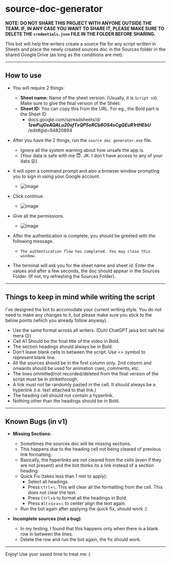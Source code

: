 # source-doc-generator

**NOTE: DO NOT SHARE THIS PROJECT WITH ANYONE OUTSIDE THE TEAM. IF, IN ANY CASE YOU WANT TO SHARE IT, PLEASE MAKE SURE TO DELETE THE `credentials.json` FILE IN THE FOLDER BEFORE SHARING.**

This bot will help the writers create a source file for any script written in Sheets and place the newly created sources doc in the Sources folder in the shared Google Drive (as long as the conditions are met).

___

## How to use
* You will require 2 things:
  * **Sheet name:** Name of the sheet version. (Usually, it is `Script vX`). Make sure to give the final version of the Sheet.
  * **Sheet ID:** You can copy this from the URL. For eg., the Bold part is the Sheet ID
    * docs.google.com/spreadsheets/d/ _**1zwPujGeAQALu20sfTxQP5oRCb8OS4sCgQEuR1rtHEbU**_ /edit#gid=94820894
  
* After you have the 2 things, run the `source doc generator.exe` file.
  * Ignore all the system warning about how unsafe the app is.
  * (Your data is safe with me 😇. JK. I don't have access to any of your data 😝).
* It will open a command prompt and also a browser window prompting you to sign in using your Google account.
  * ![image](https://github.com/ameymane09/source-doc-generator/assets/71630371/f5acb772-3331-4b61-a6f0-5cc948d85f98)
* Click continue.
  * ![image](https://github.com/ameymane09/source-doc-generator/assets/71630371/198bb716-d33c-41be-b79d-abdbb1070d4c)
* Give all the permissions.
  * ![image](https://github.com/ameymane09/source-doc-generator/assets/71630371/1af99f9b-1376-4022-90a2-02ce0f54c7db)

* After the authentication is complete, you should be greeted with the following message.
  * ```The authentication flow has completed. You may close this window.```
* The terminal will ask you for the sheet name and sheet id. Enter the values and after a few seconds, the doc should appear in the Sources Folder. (If not, try refreshing the Sources Folder).

___

## Things to keep in mind while writing the script
I've designed the bot to accomodate your current writing style. You do not need to make any changes to it, but please make sure you stick to the below points (which you already follow anyway).
* Use the same format across all writers. (Duh! ChatGPT jaisa bot nahi hai mera 😔)
* Cell A1 Should be the final title of the video in Bold.
* The section headings should always be in Bold.
* Don't leave blank cells in between the script. Use <> symbol to represent blank line.
* All the sources should be in the first column only. 2nd column and onwards should be used for animation cues, comments, etc.
* The lines ommitted/not recorded/deleted from the final version of the script must be in strikethrough.
* A link must not be randomly pasted in the cell. It should always be a hyperlink (i.e. text attached to that link.)
* The heading cell should not contain a hyperlink.
* Nothing other than the headings should be in Bold.

___

## Known Bugs (in v1)
* **Missing Sections**:
  * Sometimes the sources doc will be missing sections.
  * This happens due to the heading cell not being cleared of previous link formatting.
  * Basically, the hyperlinks are not cleared from the cells (even if they are not present) and the bot thinks its a link instead of a section heading.
  * Quick Fix (takes less than 1 min to apply):
    * Select all headings.
    * Press `Ctrl`+`\`. This will clear all the formatting from the cell. This does not clear the text.
    * Press `Ctrl`+`b` to format all the headings in Bold.
    * Press `Alt`+`o`+`a`+`c` to center align the text again.
  * Run the bot again after applying the quick fix, should work :)
 
* **Incomplete sources (not a bug)**:
   * In my testing, I found that this happens only when there is a blank row in between the lines.
   * Delete the row and run the bot again, the fix should work.
 
___

Enjoy! Use your saved time to treat me :)
